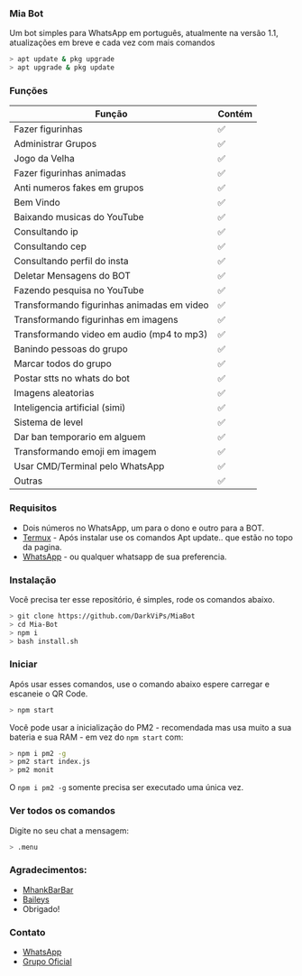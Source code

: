 ### Mia Bot
Um bot simples para WhatsApp em português, atualmente na versão 1.1, atualizações em breve e cada vez com mais comandos

```bash
> apt update & pkg upgrade
> apt upgrade & pkg update
```

### Funções 

| Função |Contém|
| ------------- | ------------- |
| Fazer figurinhas |✅|
| Administrar Grupos |✅|
| Jogo da Velha |✅|
| Fazer figurinhas animadas |✅|
| Anti numeros fakes em grupos |✅|
| Bem Vindo |✅|
| Baixando musicas do YouTube |✅|
| Consultando ip |✅|
| Consultando cep |✅|
| Consultando perfil do insta |✅|
| Deletar Mensagens do BOT |✅|
| Fazendo pesquisa no YouTube |✅|
| Transformando figurinhas animadas em video |✅|
| Transformando figurinhas em imagens |✅|
| Transformando video em audio (mp4 to mp3) |✅|
| Banindo pessoas do grupo |✅|
| Marcar todos do grupo |✅|
| Postar stts no whats do bot |✅|
| Imagens aleatorias |✅|
| Inteligencia artificial (simi) |✅|
| Sistema de level |✅|
| Dar ban temporario em alguem |✅||
| Transformando emoji em imagem |✅|
| Usar CMD/Terminal pelo WhatsApp |✅|
| Outras |✅|

### Requisitos

- Dois números no WhatsApp, um para o dono e outro para a BOT.
- [Termux](https://play.google.com/store/apps/details?id=com.termux&hl=pt_BR&gl=US) - Após instalar use os comandos Apt update.. que estão no topo da pagina.
- [WhatsApp](https://play.google.com/store/apps/details?id=com.whatsapp&hl=pt_BR&gl=US) - ou qualquer whatsapp de sua preferencia.

### Instalação
Você precisa ter esse repositório, é simples, rode os comandos abaixo.

```bash
> git clone https://github.com/DarkViPs/MiaBot
> cd Mia-Bot
> npm i
> bash install.sh
```

### Iniciar
Após usar esses comandos, use o comando abaixo espere carregar e escaneie o QR Code.

```bash
> npm start
```

Você pode usar a inicialização do PM2 - recomendada mas usa muito a sua bateria e sua RAM - em vez do `npm start` com:

```bash
> npm i pm2 -g
> pm2 start index.js
> pm2 monit
```

O `npm i pm2 -g` somente precisa ser executado uma única vez.

### Ver todos os comandos
Digite no seu chat a mensagem:

```bash
> .menu
```

### Agradecimentos:

- [MhankBarBar](https://github.com/MhankBarBar)
- [Baileys](https://github.com/adiwajshing)
- Obrigado!

### Contato

- [WhatsApp](https://api.whatsapp.com/send/?phone=%2B5517991134416&text&app_absent=0)
- [Grupo Oficial](https://chat.whatsapp.com/FScTrnclQUQINOxvkWO3NE)
